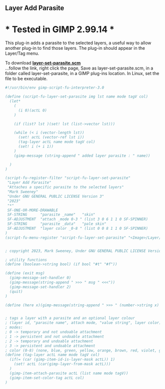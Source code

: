 ## Layer Add Parasite

# * Tested in GIMP 2.99.14 *

This plug-in adds a parasite to the selected layers, a useful way to allow another plug-in to find those layers. The plug-in should appear in the Layer/Tag menu.  
  
To download [**layer-set-parasite.scm**](https://raw.githubusercontent.com/script-fu/script-fu.github.io/main/plug-ins/layer-set-parasite/layer-set-parasite.scm)  
...follow the link, right click the page, Save as layer-set-parasite.scm, in a folder called layer-set-parasite, in a GIMP plug-ins location.  In Linux, set the file to be executable.
   
<!-- include-plugin "layer-set-parasite" -->
```scheme
#!/usr/bin/env gimp-script-fu-interpreter-3.0

(define (script-fu-layer-set-parasite img lst name mode tagV col)
  (let*
    (
      (i 0)(actL 0)
    ) 

    (if (list? lst )(set! lst (list->vector lst)))

    (while (< i (vector-length lst))
      (set! actL (vector-ref lst i))
      (tag-layer actL name mode tagV col)
      (set! i (+ i 1))
    )
    (gimp-message (string-append " added layer parasite : " name))

  )
)

(script-fu-register-filter "script-fu-layer-set-parasite"
 "Layer Add Parasite" 
 "Attaches a specific parasite to the selected layers"
 "Mark Sweeney"
 "Under GNU GENERAL PUBLIC LICENSE Version 3"
 "2023"
 "*"
 SF-ONE-OR-MORE-DRAWABLE
 SF-STRING      "parasite _name"   "skin"
 SF-ADJUSTMENT  "attach _mode 0-3 " (list 3 0 6 1 1 0 SF-SPINNER)
 SF-STRING      "parasite _data"   "pale skin"
 SF-ADJUSTMENT  "layer color _0-8 " (list 0 0 8 1 1 0 SF-SPINNER)
)
(script-fu-menu-register "script-fu-layer-set-parasite" "<Image>/Layer/Tag")


; copyright 2023, Mark Sweeney, Under GNU GENERAL PUBLIC LICENSE Version 3

; utility functions
(define (boolean->string bool) (if bool "#t" "#f"))

(define (exit msg)
  (gimp-message-set-handler 0)
  (gimp-message(string-append " >>> " msg " <<<"))
  (gimp-message-set-handler 2)
  (quit)
)

(define (here x)(gimp-message(string-append " >>> " (number->string x) " <<<")))


; tags a layer with a parasite and an optional layer colour
; (layer id, "parasite name", attach mode, "value string", layer color)
; modes:
; 0 -> temporary and not undoable attachment
; 1 -> persistent and not undoable attachment
; 2 -> temporary and undoable attachment
; 3 -> persistent and undoable attachment
; color (0-8) (none, blue, green, yellow, orange, brown, red, violet, grey)
(define (tag-layer actL name mode tagV col)
  (if(= (car (gimp-item-id-is-layer-mask actL)) 1)
    (set! actL (car(gimp-layer-from-mask actL)))
  )
  (gimp-item-attach-parasite actL (list name mode tagV))
  (gimp-item-set-color-tag actL col)
)


```
